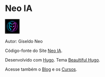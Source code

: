 # Neo IA

<img src="avatar-icon.png" width="48"> 

Autor: Giseldo Neo

Código-fonte do Site [Neo IA](http://giseldo.github.io). 

Desenvolvido com [Hugo](https://gohugo.io/). Tema [Beaultiful Hugo](https://themes.gohugo.io/themes/beautifulhugo/).

Acesse também o [Blog](http://giseldo.github.io/blog) e os [Cursos](http://giseldo.github.io/cursos).
